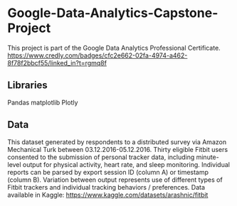 # Google-Data-Analytics-Capstone-Project
This project is part of the Google Data Analytics Professional Certificate. 
https://www.credly.com/badges/cfc2e662-02fa-4974-a462-8f78f2bbcf55/linked_in?t=rgmq8f

## Libraries
Pandas
matplotlib
Plotly

## Data
This dataset generated by respondents to a distributed survey via Amazon Mechanical Turk between 03.12.2016-05.12.2016. Thirty eligible Fitbit users consented to the submission of personal tracker data, including minute-level output for physical activity, heart rate, and sleep monitoring. Individual reports can be parsed by export session ID (column A) or timestamp (column B). Variation between output represents use of different types of Fitbit trackers and individual tracking behaviors / preferences.
Data available in Kaggle: https://www.kaggle.com/datasets/arashnic/fitbit
